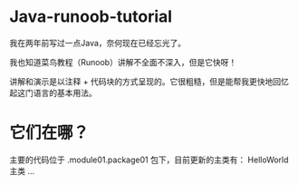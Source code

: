# Java-runoob-tutorial
我在两年前写过一点Java，奈何现在已经忘光了。

我也知道菜鸟教程（Runoob）讲解不全面不深入，但是它快呀！

讲解和演示是以注释 + 代码块的方式呈现的。它很粗糙，但是能帮我更快地回忆起这门语言的基本用法。

# 它们在哪？
主要的代码位于 .module01.package01 包下，目前更新的主类有：
HelloWorld 主类
...

